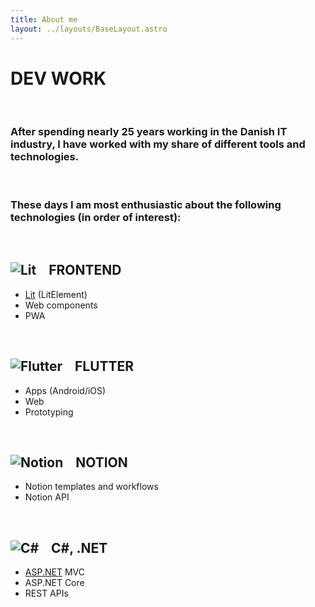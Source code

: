 ```yaml
---
title: About me
layout: ../layouts/BaseLayout.astro
---
```


# DEV WORK

<br />

### After spending nearly 25 years working in the Danish IT industry, I have worked with my share of different tools and technologies.

<br />

### These days I am most enthusiastic about the following technologies (in order of interest):

<br />

## ![Lit](/assets/lit.png) &nbsp;&nbsp; FRONTEND

- [Lit](https://lit.dev/) (LitElement)
- Web components
- PWA

<br />

## ![Flutter](/assets/flutter.png) &nbsp;&nbsp; FLUTTER

- Apps (Android/iOS)
- Web
- Prototyping

<br />

## ![Notion](/assets/notion.svg) &nbsp;&nbsp; NOTION

- Notion templates and workflows
- Notion API

<br />

## ![C#](/assets/csharp.png) &nbsp;&nbsp; C#, .NET

- [ASP.NET](http://asp.NET) MVC
- ASP.NET Core
- REST APIs
